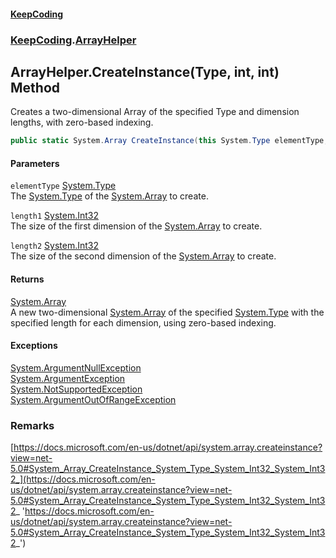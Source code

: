 #### [KeepCoding](index.md 'index')
### [KeepCoding](KeepCoding.md 'KeepCoding').[ArrayHelper](ArrayHelper.md 'KeepCoding.ArrayHelper')
## ArrayHelper.CreateInstance(Type, int, int) Method
Creates a two-dimensional Array of the specified Type and dimension lengths, with zero-based indexing.  
```csharp
public static System.Array CreateInstance(this System.Type elementType, int length1, int length2);
```
#### Parameters
<a name='KeepCoding.ArrayHelper.CreateInstance(System.Type.int.int).elementType'></a>
`elementType` [System.Type](https://docs.microsoft.com/en-us/dotnet/api/System.Type 'System.Type')  
The [System.Type](https://docs.microsoft.com/en-us/dotnet/api/System.Type 'System.Type') of the [System.Array](https://docs.microsoft.com/en-us/dotnet/api/System.Array 'System.Array') to create.
  
<a name='KeepCoding.ArrayHelper.CreateInstance(System.Type.int.int).length1'></a>
`length1` [System.Int32](https://docs.microsoft.com/en-us/dotnet/api/System.Int32 'System.Int32')  
The size of the first dimension of the [System.Array](https://docs.microsoft.com/en-us/dotnet/api/System.Array 'System.Array') to create.
  
<a name='KeepCoding.ArrayHelper.CreateInstance(System.Type.int.int).length2'></a>
`length2` [System.Int32](https://docs.microsoft.com/en-us/dotnet/api/System.Int32 'System.Int32')  
The size of the second dimension of the [System.Array](https://docs.microsoft.com/en-us/dotnet/api/System.Array 'System.Array') to create.
  
#### Returns
[System.Array](https://docs.microsoft.com/en-us/dotnet/api/System.Array 'System.Array')  
A new two-dimensional [System.Array](https://docs.microsoft.com/en-us/dotnet/api/System.Array 'System.Array') of the specified [System.Type](https://docs.microsoft.com/en-us/dotnet/api/System.Type 'System.Type') with the specified length for each dimension, using zero-based indexing.
#### Exceptions
[System.ArgumentNullException](https://docs.microsoft.com/en-us/dotnet/api/System.ArgumentNullException 'System.ArgumentNullException')  
[System.ArgumentException](https://docs.microsoft.com/en-us/dotnet/api/System.ArgumentException 'System.ArgumentException')  
[System.NotSupportedException](https://docs.microsoft.com/en-us/dotnet/api/System.NotSupportedException 'System.NotSupportedException')  
[System.ArgumentOutOfRangeException](https://docs.microsoft.com/en-us/dotnet/api/System.ArgumentOutOfRangeException 'System.ArgumentOutOfRangeException')  
### Remarks
[https://docs.microsoft.com/en-us/dotnet/api/system.array.createinstance?view=net-5.0#System_Array_CreateInstance_System_Type_System_Int32_System_Int32_](https://docs.microsoft.com/en-us/dotnet/api/system.array.createinstance?view=net-5.0#System_Array_CreateInstance_System_Type_System_Int32_System_Int32_ 'https://docs.microsoft.com/en-us/dotnet/api/system.array.createinstance?view=net-5.0#System_Array_CreateInstance_System_Type_System_Int32_System_Int32_')
